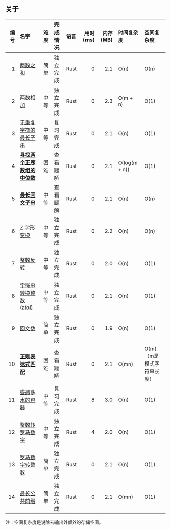 ## 关于

| 编号 | 名字                                                                               | 难度 | 完成情况 | 语言 | 用时(ms) | 内存(MB) | 时间复杂度    | 空间复杂度                 |
|-----:|:-----------------------------------------------------------------------------------|:-----|:---------|:-----|---------:|---------:|:--------------|:---------------------------|
|    1 | [两数之和](./0001.two-sum.rust/src/lib.rs)                                         | 简单 | 独立完成 | Rust |        0 |      2.1 | O(n)          | O(n)                       |
|    2 | [两数相加](./0002.add-two-numbers.rust/src/lib.rs)                                 | 中等 | 独立完成 | Rust |        0 |      2.3 | O(m + n)      | O(1)                       |
|    3 | [无重复字符的最长子串](./0003.length-of-longest-substring.rust/src/lib.rs)         | 中等 | 复习完成 | Rust |        0 |      2.1 | O(n)          | O(1)                       |
|    4 | [**寻找两个正序数组的中位数**](./0004.median-of-two-sorted-arrays.rust/src/lib.rs) | 困难 | 查看题解 | Rust |        0 |      2.1 | O(log(m + n)) | O(1)                       |
|    5 | [**最长回文子串**](./0005.longest-palindromic-substring.rust/src/lib.rs)           | 中等 | 查看题解 | Rust |        0 |      2.1 | O(n)          | O(n)                       |
|    6 | [Z 字形变换](./0006.zigzag-conversion.rust/src/lib.rs)                             | 中等 | 独立完成 | Rust |        0 |      2.2 | O(n)          | O(n)                       |
|    7 | [整数反转](./0007.reverse-integer.rust/src/lib.rs)                                 | 中等 | 独立完成 | Rust |        0 |      2.0 | O(n)          | O(1)                       |
|    8 | [字符串转换整数 (atoi)](./0008.string-to-integer-atoi.rust/src/lib.rs)             | 中等 | 独立完成 | Rust |        0 |      2.1 | O(n)          | O(1)                       |
|    9 | [回文数](./0009.palindrome-number.rust/src/lib.rs)                                 | 简单 | 独立完成 | Rust |        0 |      1.9 | O(n)          | O(1)                       |
|   10 | [**正则表达式匹配**](./0010.regular-expression-matching.rust/src/lib.rs)           | 困难 | 查看题解 | Rust |        0 |      2.1 | O(mn)         | O(m) （m是模式字符串长度） |
|   11 | [盛最多水的容器](./0011.container-with-most-water.rust/src/lib.rs)                 | 中等 | 复习完成 | Rust |        8 |      3.0 | O(n)          | O(1)                       |
|   12 | [整数转罗马数字](./0012.integer-to-roman.rust/src/lib.rs)                          | 中等 | 独立完成 | Rust |        4 |      2.0 | O(n)          | O(1)                       |
|   13 | [罗马数字转整数](./0013.roman-to-integer.rust/src/lib.rs)                          | 简单 | 独立完成 | Rust |        0 |      2.1 | O(n)          | O(1)                       |
|   14 | [最长公共前缀](./0014.longest-common-prefix.rust/src/lib.rs)                       | 简单 | 独立完成 | Rust |        0 |      2.1 | O(mn)         | O(1)                       |

注：空间复杂度是说除去输出外额外的存储空间。
